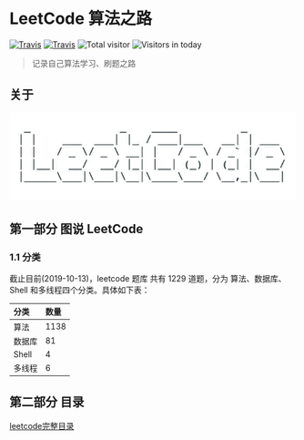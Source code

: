 # LeetCode 算法之路

[![Travis](https://img.shields.io/badge/language-JavaScript-yellow.svg)]()
[![Travis](https://img.shields.io/badge/language-Java-blue.svg)]()
![Total visitor](https://visitor-count-badge.herokuapp.com/total.svg?repo_id=taosin.leetcode)
![Visitors in today](https://visitor-count-badge.herokuapp.com/today.svg?repo_id=taosin.leetcode)

> 记录自己算法学习、刷题之路

## 关于

![leetcode](https://github.com/taosin/leetcode/blob/master/assets/imgs/leetcode.gif)

## 第一部分 图说 LeetCode

### 1.1 分类

截止目前(2019-10-13)，leetcode 题库 共有 1229 道题，分为 算法、数据库、Shell 和多线程四个分类。具体如下表：

| 分类 | 数量 |
|:----|:----|
| 算法 | 1138|
|数据库 | 81|
| Shell | 4|
| 多线程 | 6|



## 第二部分 目录

[leetcode完整目录](./all-problems.md)

